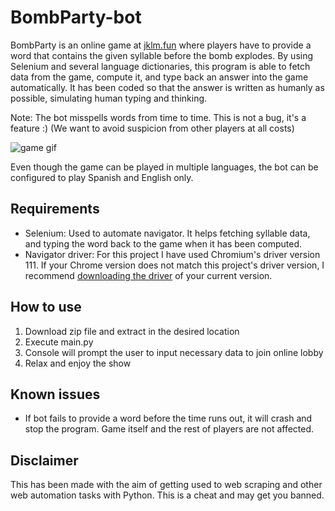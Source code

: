 # BombParty-bot

BombParty is an online game at [jklm.fun](https://jklm.fun) where players have to provide a word that contains the given syllable before the bomb explodes. By using Selenium and several language dictionaries, this program is able to fetch data from the game, compute it, and type back an answer into the game automatically. It has been coded so that the answer is written as humanly as possible, simulating human typing and thinking.

Note: The bot misspells words from time to time. This is not a bug, it's a feature :) (We want to avoid suspicion from other players at all costs)

![game gif](https://user-images.githubusercontent.com/95043218/225719743-3de852ef-29e4-4f04-ad2c-3fb9fdd96568.gif)

Even though the game can be played in multiple languages, the bot can be configured to play Spanish and English only.

## Requirements

- Selenium: Used to automate navigator. It helps fetching syllable data, and typing the word back to the game when it has been computed.
- Navigator driver: For this project I have used Chromium's driver version 111. If your Chrome version does not match this project's driver version, I recommend [downloading the driver](https://chromedriver.chromium.org/downloads) of your current version.

## How to use

1. Download zip file and extract in the desired location
2. Execute main.py
3. Console will prompt the user to input necessary data to join online lobby
4. Relax and enjoy the show

## Known issues

- If bot fails to provide a word before the time runs out, it will crash and stop the program. Game itself and the rest of players are not affected.

## Disclaimer

This has been made with the aim of getting used to web scraping and other web automation tasks with Python. This is a cheat and may get you banned.
